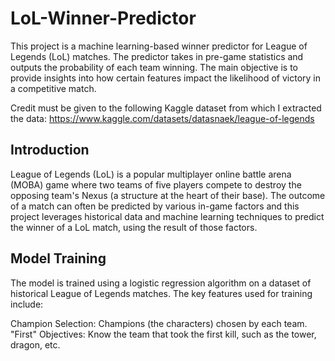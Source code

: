 # LoL-Winner-Predictor
This project is a machine learning-based winner predictor for League of Legends (LoL) matches. The predictor takes in pre-game statistics and outputs the probability of each team winning. The main objective is to provide insights into how certain features impact the likelihood of victory in a competitive match.

Credit must be given to the following Kaggle dataset from which I extracted the data: https://www.kaggle.com/datasets/datasnaek/league-of-legends

## Introduction
League of Legends (LoL) is a popular multiplayer online battle arena (MOBA) game where two teams of five players compete to destroy the opposing team's Nexus (a structure at the heart of their base). The outcome of a match can often be predicted by various in-game factors and this project leverages historical data and machine learning techniques to predict the winner of a LoL match, using the result of those factors.

## Model Training
The model is trained using a logistic regression algorithm on a dataset of historical League of Legends matches. The key features used for training include:

Champion Selection: Champions (the characters) chosen by each team.
"First" Objectives: Know the team that took the first kill, such as the tower, dragon, etc.


